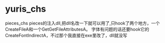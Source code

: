 # yuris_chs
pieces_chs
pieces的注入dll,把dll名改一下就可以用了,只hook了两个地方，一个CreateFileA和一个GetGetFileAttributesA。
字体有问题的话还要hook它的CreateFontIndirectA，不过那个我直接在exe里改了，dll就没写
